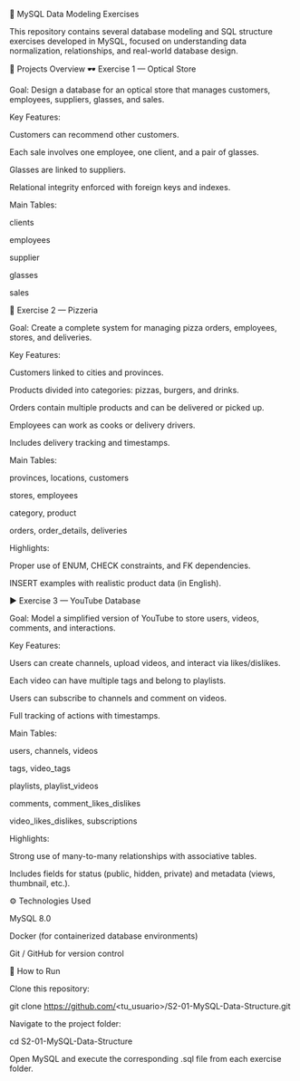 🧠 MySQL Data Modeling Exercises

This repository contains several database modeling and SQL structure exercises developed in MySQL, focused on understanding data normalization, relationships, and real-world database design.

📁 Projects Overview
🕶️ Exercise 1 — Optical Store

Goal:
Design a database for an optical store that manages customers, employees, suppliers, glasses, and sales.

Key Features:

Customers can recommend other customers.

Each sale involves one employee, one client, and a pair of glasses.

Glasses are linked to suppliers.

Relational integrity enforced with foreign keys and indexes.

Main Tables:

clients

employees

supplier

glasses

sales

🍕 Exercise 2 — Pizzeria

Goal:
Create a complete system for managing pizza orders, employees, stores, and deliveries.

Key Features:

Customers linked to cities and provinces.

Products divided into categories: pizzas, burgers, and drinks.

Orders contain multiple products and can be delivered or picked up.

Employees can work as cooks or delivery drivers.

Includes delivery tracking and timestamps.

Main Tables:

provinces, locations, customers

stores, employees

category, product

orders, order_details, deliveries

Highlights:

Proper use of ENUM, CHECK constraints, and FK dependencies.

INSERT examples with realistic product data (in English).

▶️ Exercise 3 — YouTube Database

Goal:
Model a simplified version of YouTube to store users, videos, comments, and interactions.

Key Features:

Users can create channels, upload videos, and interact via likes/dislikes.

Each video can have multiple tags and belong to playlists.

Users can subscribe to channels and comment on videos.

Full tracking of actions with timestamps.

Main Tables:

users, channels, videos

tags, video_tags

playlists, playlist_videos

comments, comment_likes_dislikes

video_likes_dislikes, subscriptions

Highlights:

Strong use of many-to-many relationships with associative tables.

Includes fields for status (public, hidden, private) and metadata (views, thumbnail, etc.).

⚙️ Technologies Used

MySQL 8.0

Docker (for containerized database environments)

Git / GitHub for version control

🚀 How to Run

Clone this repository:

git clone https://github.com/<tu_usuario>/S2-01-MySQL-Data-Structure.git


Navigate to the project folder:

cd S2-01-MySQL-Data-Structure


Open MySQL and execute the corresponding .sql file from each exercise folder.
